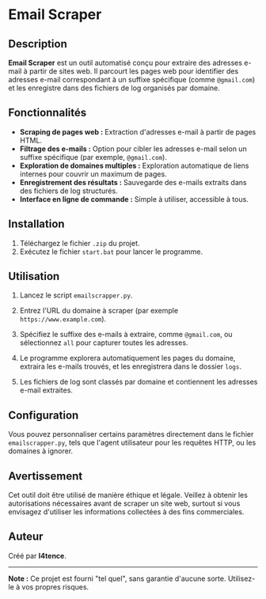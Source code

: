 # Email Scraper

## Description

**Email Scraper** est un outil automatisé conçu pour extraire des adresses e-mail à partir de sites web. Il parcourt les pages web pour identifier des adresses e-mail correspondant à un suffixe spécifique (comme `@gmail.com`) et les enregistre dans des fichiers de log organisés par domaine.

## Fonctionnalités

- **Scraping de pages web :** Extraction d'adresses e-mail à partir de pages HTML.
- **Filtrage des e-mails :** Option pour cibler les adresses e-mail selon un suffixe spécifique (par exemple, `@gmail.com`).
- **Exploration de domaines multiples :** Exploration automatique de liens internes pour couvrir un maximum de pages.
- **Enregistrement des résultats :** Sauvegarde des e-mails extraits dans des fichiers de log structurés.
- **Interface en ligne de commande :** Simple à utiliser, accessible à tous.

## Installation

1. Téléchargez le fichier `.zip` du projet.
2. Exécutez le fichier `start.bat` pour lancer le programme.

## Utilisation

1. Lancez le script `emailscrapper.py`.

2. Entrez l'URL du domaine à scraper (par exemple `https://www.example.com`).

3. Spécifiez le suffixe des e-mails à extraire, comme `@gmail.com`, ou sélectionnez `all` pour capturer toutes les adresses.

4. Le programme explorera automatiquement les pages du domaine, extraira les e-mails trouvés, et les enregistrera dans le dossier `logs`.

5. Les fichiers de log sont classés par domaine et contiennent les adresses e-mail extraites.

## Configuration

Vous pouvez personnaliser certains paramètres directement dans le fichier `emailscrapper.py`, tels que l'agent utilisateur pour les requêtes HTTP, ou les domaines à ignorer.

## Avertissement

Cet outil doit être utilisé de manière éthique et légale. Veillez à obtenir les autorisations nécessaires avant de scraper un site web, surtout si vous envisagez d'utiliser les informations collectées à des fins commerciales.

## Auteur

Créé par **l4tence**.

---

**Note :** Ce projet est fourni "tel quel", sans garantie d'aucune sorte. Utilisez-le à vos propres risques.
